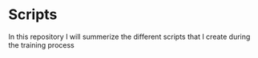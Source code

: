 # Scripts
In this repository I will summerize the different scripts that I create during the training process
